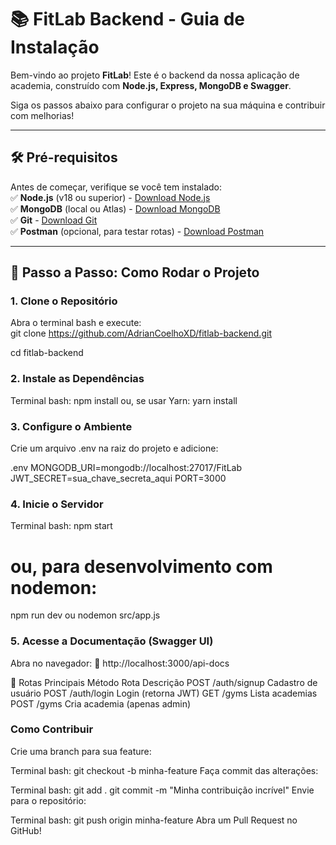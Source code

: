 # 📚 FitLab Backend - Guia de Instalação  

Bem-vindo ao projeto **FitLab**! Este é o backend da nossa aplicação de academia, construído com **Node.js, Express, MongoDB e Swagger**.  

Siga os passos abaixo para configurar o projeto na sua máquina e contribuir com melhorias!  

--- 

## 🛠 **Pré-requisitos**  
Antes de começar, verifique se você tem instalado:  
✅ **Node.js** (v18 ou superior) - [Download Node.js](https://nodejs.org/)  
✅ **MongoDB** (local ou Atlas) - [Download MongoDB](https://www.mongodb.com/try/download/community)  
✅ **Git** - [Download Git](https://git-scm.com/)  
✅ **Postman** (opcional, para testar rotas) - [Download Postman](https://www.postman.com/)  

---

## 🚀 **Passo a Passo: Como Rodar o Projeto**  

### **1. Clone o Repositório**  
Abra o terminal bash e execute:  
git clone https://github.com/AdrianCoelhoXD/fitlab-backend.git

cd fitlab-backend 

### **2. Instale as Dependências**
Terminal bash:
npm install
ou, se usar Yarn:
yarn install 

### **3. Configure o Ambiente**
Crie um arquivo .env na raiz do projeto e adicione:

.env
MONGODB_URI=mongodb://localhost:27017/FitLab
JWT_SECRET=sua_chave_secreta_aqui
PORT=3000 


### **4.  Inicie o Servidor**
Terminal bash:
npm start
# ou, para desenvolvimento com nodemon:
npm run dev
ou 
nodemon src/app.js
 
### **5. Acesse a Documentação (Swagger UI)**
Abra no navegador:
🔗 http://localhost:3000/api-docs 

📌 Rotas Principais
Método	Rota	Descrição
POST	/auth/signup	Cadastro de usuário
POST	/auth/login	Login (retorna JWT)
GET	/gyms	Lista academias
POST	/gyms	Cria academia (apenas admin)
 

### **Como Contribuir**
Crie uma branch para sua feature:

Terminal bash:
git checkout -b minha-feature
Faça commit das alterações:

Terminal bash:
git add .
git commit -m "Minha contribuição incrível"
Envie para o repositório:

Terminal bash:
git push origin minha-feature
Abra um Pull Request no GitHub!
